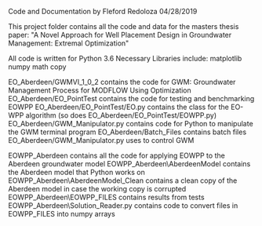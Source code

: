 Code and Documentation by Fleford Redoloza
04/28/2019

This project folder contains all the code and data for the masters thesis paper:
"A Novel Approach for Well Placement Design in Groundwater Management: Extremal Optimization"

All code is written for Python 3.6
Necessary Libraries include:
matplotlib
numpy
math
copy

EO_Aberdeen/GWMVI_1_0_2 contains the code for GWM: Groundwater Management Process for MODFLOW Using Optimization
EO_Aberdeen/EO_PointTest contains the code for testing and benchmarking EOWPP
EO_Aberdeen/EO_PointTest/EO.py contains the class for the EO-WPP algorithm (so does EO_Aberdeen/EO_PointTest/EOWPP.py)
EO_Aberdeen/GWM_Manipulator.py contains code for Python to manipulate the GWM terminal program
EO_Aberdeen/Batch_Files contains batch files EO_Aberdeen/GWM_Manipulator.py uses to control GWM

EOWPP_Aberdeen contains all the code for applying EOWPP to the Aberdeen groundwater model
EOWPP_Aberdeen\AberdeenModel contains the Aberdeen model that Python works on
EOWPP_Aberdeen\AberdeenModel_Clean contains a clean copy of the Aberdeen model in case the working copy is corrupted
EOWPP_Aberdeen\EOWPP_FILES contains results from tests
EOWPP_Aberdeen\Solution_Reader.py contains code to convert files in EOWPP_FILES into numpy arrays
